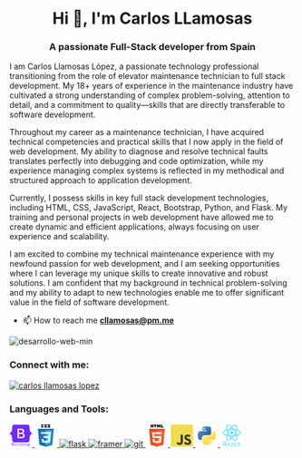 <h1 align="center">Hi 👋, I'm Carlos LLamosas</h1>
<h3 align="center">A passionate Full-Stack developer from Spain</h3>

<p>I am Carlos Llamosas López, a passionate technology professional transitioning from the role of elevator maintenance technician to full stack development. My 18+ years of experience in the maintenance industry have cultivated a strong understanding of complex problem-solving, attention to detail, and a commitment to quality—skills that are directly transferable to software development.

Throughout my career as a maintenance technician, I have acquired technical competencies and practical skills that I now apply in the field of web development. My ability to diagnose and resolve technical faults translates perfectly into debugging and code optimization, while my experience managing complex systems is reflected in my methodical and structured approach to application development.

Currently, I possess skills in key full stack development technologies, including HTML, CSS, JavaScript, React, Bootstrap, Python, and Flask. My training and personal projects in web development have allowed me to create dynamic and efficient applications, always focusing on user experience and scalability.

I am excited to combine my technical maintenance experience with my newfound passion for web development, and I am seeking opportunities where I can leverage my unique skills to create innovative and robust solutions. I am confident that my background in technical problem-solving and my ability to adapt to new technologies enable me to offer significant value in the field of software development.</p>

- 📫 How to reach me **cllamosas@pm.me**
  
![desarrollo-web-min](https://github.com/Grokhen/Grokhen/assets/152092079/976ed6c8-91b7-4376-9693-fe94af0b1384)

<h3 align="left">Connect with me:</h3>
<p align="left">
<a href="https://linkedin.com/in/carlos-llamosas-lopez" target="blank"><img align="center" src="https://raw.githubusercontent.com/rahuldkjain/github-profile-readme-generator/master/src/images/icons/Social/linked-in-alt.svg" alt="carlos llamosas lopez" height="30" width="40" /></a>
</p>

<h3 align="left">Languages and Tools:</h3>
<p align="left"> <a href="https://getbootstrap.com" target="_blank" rel="noreferrer"> <img src="https://raw.githubusercontent.com/devicons/devicon/master/icons/bootstrap/bootstrap-plain-wordmark.svg" alt="bootstrap" width="40" height="40"/> </a> <a href="https://www.w3schools.com/css/" target="_blank" rel="noreferrer"> <img src="https://raw.githubusercontent.com/devicons/devicon/master/icons/css3/css3-original-wordmark.svg" alt="css3" width="40" height="40"/> </a> <a href="https://flask.palletsprojects.com/" target="_blank" rel="noreferrer"> <img src="https://www.vectorlogo.zone/logos/pocoo_flask/pocoo_flask-icon.svg" alt="flask" width="40" height="40"/> </a> <a href="https://www.framer.com/" target="_blank" rel="noreferrer"> <img src="https://www.vectorlogo.zone/logos/framer/framer-icon.svg" alt="framer" width="40" height="40"/> </a> <a href="https://git-scm.com/" target="_blank" rel="noreferrer"> <img src="https://www.vectorlogo.zone/logos/git-scm/git-scm-icon.svg" alt="git" width="40" height="40"/> </a> <a href="https://www.w3.org/html/" target="_blank" rel="noreferrer"> <img src="https://raw.githubusercontent.com/devicons/devicon/master/icons/html5/html5-original-wordmark.svg" alt="html5" width="40" height="40"/> </a> <a href="https://developer.mozilla.org/en-US/docs/Web/JavaScript" target="_blank" rel="noreferrer"> <img src="https://raw.githubusercontent.com/devicons/devicon/master/icons/javascript/javascript-original.svg" alt="javascript" width="40" height="40"/> </a> <a href="https://www.python.org" target="_blank" rel="noreferrer"> <img src="https://raw.githubusercontent.com/devicons/devicon/master/icons/python/python-original.svg" alt="python" width="40" height="40"/> </a> <a href="https://reactjs.org/" target="_blank" rel="noreferrer"> <img src="https://raw.githubusercontent.com/devicons/devicon/master/icons/react/react-original-wordmark.svg" alt="react" width="40" height="40"/> </a> </p>
